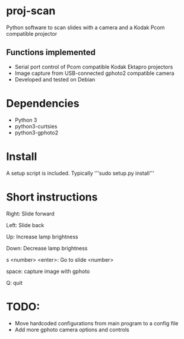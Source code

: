 # proj-scan
Python software to scan slides with a camera and a Kodak Pcom compatible projector

## Functions implemented
* Serial port control of Pcom compatible Kodak Ektapro projectors
* Image capture from USB-connected gphoto2 compatible camera
* Developed and tested on Debian

# Dependencies
* Python 3
* python3-curtsies
* python3-gphoto2

# Install
A setup script is included.
Typically  '''sudo setup.py install'''
 

# Short instructions

Right: Slide forward

Left: Slide back

Up: Increase lamp brightness

Down: Decrease lamp brightness

s \<number\> \<enter\>: Go to slide \<number\>

space: capture image with gphoto

Q: quit


# TODO:
* Move hardcoded configurations from main program to a config file
* Add more gphoto camera options and controls
